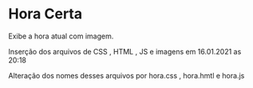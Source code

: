 # Hora Certa
 
 Exibe a hora atual com imagem.

 Inserção dos arquivos de CSS , HTML , JS  e imagens em  16.01.2021 as 20:18

 Alteração dos nomes desses arquivos por hora.css , hora.hmtl e hora.js
